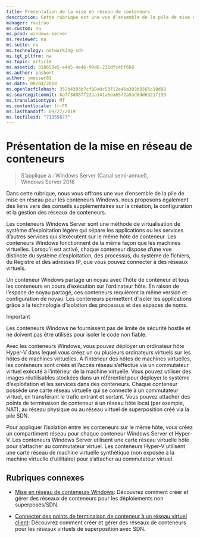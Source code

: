 ```yaml
---
title: Présentation de la mise en réseau de conteneurs
description: Cette rubrique est une vue d’ensemble de la pile de mise en réseau pour les conteneurs Windows et contient des liens vers des conseils supplémentaires sur la création, la configuration et la gestion des réseaux de conteneurs.
manager: ravirao
ms.custom: na
ms.prod: windows-server
ms.reviewer: na
ms.suite: na
ms.technology: networking-sdn
ms.tgt_pltfrm: na
ms.topic: article
ms.assetid: 318659e5-e4a5-4e46-99d6-211dfc46f6b8
ms.author: pashort
author: jmesser81
ms.date: 09/04/2018
ms.openlocfilehash: 352b4303b7cf08a0c53712e46a309b8365c10d08
ms.sourcegitcommit: 6aff3d88ff22ea141a6ea6572a5ad8dd6321f199
ms.translationtype: MT
ms.contentlocale: fr-FR
ms.lasthandoff: 09/27/2019
ms.locfileid: "71355677"
---
```

# <a name="container-networking-overview"></a>Présentation de la mise en réseau de conteneurs

>S’applique à : Windows Server (Canal semi-annuel), Windows Server 2016

Dans cette rubrique, nous vous offrons une vue d’ensemble de la pile de mise en réseau pour les conteneurs Windows. nous proposons également des liens vers des conseils supplémentaires sur la création, la configuration et la gestion des réseaux de conteneurs.

Les conteneurs Windows Server sont une méthode de virtualisation de système d’exploitation légère qui sépare les applications ou les services d’autres services qui s’exécutent sur le même hôte de conteneur. Les conteneurs Windows fonctionnent de la même façon que les machines virtuelles. Lorsqu’il est activé, chaque conteneur dispose d’une vue distincte du système d’exploitation, des processus, du système de fichiers, du Registre et des adresses IP, que vous pouvez connecter à des réseaux virtuels. 

Un conteneur Windows partage un noyau avec l’hôte de conteneur et tous les conteneurs en cours d’exécution sur l’ordinateur hôte. En raison de l’espace de noyau partagé, ces conteneurs requièrent la même version et configuration de noyau. Les conteneurs permettent d’isoler les applications grâce à la technologie d’isolation des processus et des espaces de noms.

>[!IMPORTANT]
>Les conteneurs Windows ne fournissent pas de limite de sécurité hostile et ne doivent pas être utilisés pour isoler le code non fiable. 

Avec les conteneurs Windows, vous pouvez déployer un ordinateur hôte Hyper-V dans lequel vous créez un ou plusieurs ordinateurs virtuels sur les hôtes de machines virtuelles. À l’intérieur des hôtes de machines virtuelles, les conteneurs sont créés et l’accès réseau s’effectue via un commutateur virtuel exécuté à l’intérieur de la machine virtuelle. Vous pouvez utiliser des images réutilisables stockées dans un référentiel pour déployer le système d’exploitation et les services dans des conteneurs. Chaque conteneur possède une carte réseau virtuelle qui se connecte à un commutateur virtuel, en transférant le trafic entrant et sortant. Vous pouvez attacher des points de terminaison de conteneur à un réseau hôte local (par exemple, NAT), au réseau physique ou au réseau virtuel de superposition créé via la pile SDN.

Pour appliquer l’isolation entre les conteneurs sur le même hôte, vous créez un compartiment réseau pour chaque conteneur Windows Server et Hyper-V. Les conteneurs Windows Server utilisent une carte réseau virtuelle hôte pour s’attacher au commutateur virtuel. Les conteneurs Hyper-V utilisent une carte réseau de machine virtuelle synthétique (non exposée à la machine virtuelle d’utilitaire) pour s’attacher au commutateur virtuel. 

## <a name="related-topics"></a>Rubriques connexes 

- [Mise en réseau de conteneurs Windows](https://docs.microsoft.com/virtualization/windowscontainers/container-networking/architecture): Découvrez comment créer et gérer des réseaux de conteneurs pour les déploiements non superposés/SDN.

- [Connecter des points de terminaison de conteneur à un réseau virtuel client](../../manage/Connect-container-endpoints-to-a-Tenant-Virtual-Network.md): Découvrez comment créer et gérer des réseaux de conteneurs pour les réseaux virtuels de superposition avec SDN. 